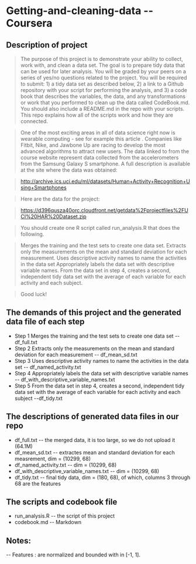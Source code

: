 # Getting-and-cleaning-data -- Coursera

## Description of project

> The purpose of this project is to demonstrate your ability to collect, work with, and clean a data set. The goal is to prepare tidy data that can be used for later analysis. You will be graded by your peers on a series of yes/no questions related to the project. You will be required to submit: 1) a tidy data set as described below, 2) a link to a Github repository with your script for performing the analysis, and 3) a code book that describes the variables, the data, and any transformations or work that you performed to clean up the data called CodeBook.md. You should also include a README.md in the repo with your scripts. This repo explains how all of the scripts work and how they are connected.


> One of the most exciting areas in all of data science right now is wearable computing - see for example this article . Companies like Fitbit, Nike, and Jawbone Up are racing to develop the most advanced algorithms to attract new users. The data linked to from the course website represent data collected from the accelerometers from the Samsung Galaxy S smartphone. A full description is available at the site where the data was obtained:

> http://archive.ics.uci.edu/ml/datasets/Human+Activity+Recognition+Using+Smartphones

> Here are the data for the project:

> https://d396qusza40orc.cloudfront.net/getdata%2Fprojectfiles%2FUCI%20HAR%20Dataset.zip

> You should create one R script called run_analysis.R that does the following.

> Merges the training and the test sets to create one data set.
> Extracts only the measurements on the mean and standard deviation for each measurement.
> Uses descriptive activity names to name the activities in the data set
> Appropriately labels the data set with descriptive variable names.
> From the data set in step 4, creates a second, independent tidy data set with the average of each variable for each activity and each subject.

> Good luck!

## The demands of this project and the generated data file of each step

* Step 1 Merges the training and the test sets to create one data set -- df_full.txt
* Step 2 Extracts only the measurements on the mean and standard deviation for each measurement -- df_mean_sd.txt
* Step 3 Uses descriptive activity names to name the activities in the data set -- df_named_activity.txt
* Step 4 Appropriately labels the data set with descriptive variable names -- df_with_descriptive_variable_names.txt
* Step 5 From the data set in step 4, creates a second, independent tidy data set with the average of each variable for each activity and each subject --df_tidy.txt

## The descriptions of generated data files in our repo

* df_full.txt -- the merged data, it is too large, so we do not upload it (64.1M)
* df_mean_sd.txt -- extractes mean and standard deviation for each measrement, dim = (10299, 68)
* df_named_activity.txt -- dim = (10299, 68)
* df_with_descriptive_variable_names.txt -- dim = (10299, 68)
* df_tidy.txt -- final tidy data, dim = (180, 68), of which, columns 3 through 68 are the features

## The scripts and codebook file

+ run_analysis.R -- the script of this project
+ codebook.md -- Markdown

## Notes:
-- Features : are normalized and bounded with in [-1, 1].

